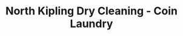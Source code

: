 ---
title: "North Kipling Dry Cleaning - Coin Laundry"
url: /etobicoke/north-kipling-dry-cleaning-coin-laundry/
shop: laundry
---